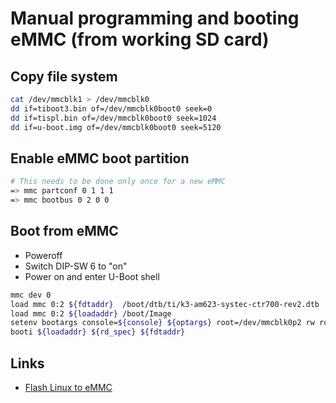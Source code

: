 # Manual programming and booting eMMC (from working SD card)

## Copy file system

```sh
cat /dev/mmcblk1 > /dev/mmcblk0
dd if=tiboot3.bin of=/dev/mmcblk0boot0 seek=0
dd if=tispl.bin of=/dev/mmcblk0boot0 seek=1024
dd if=u-boot.img of=/dev/mmcblk0boot0 seek=5120
```

## Enable eMMC boot partition

```sh
# This needs to be done only once for a new eMMC
=> mmc partconf 0 1 1 1
=> mmc bootbus 0 2 0 0
```

## Boot from eMMC

- Poweroff
- Switch DIP-SW 6 to "on"
- Power on and enter U-Boot shell

```sh
mmc dev 0
load mmc 0:2 ${fdtaddr}  /boot/dtb/ti/k3-am623-systec-ctr700-rev2.dtb
load mmc 0:2 ${loadaddr} /boot/Image
setenv bootargs console=${console} ${optargs} root=/dev/mmcblk0p2 rw rootfstype=ext4
booti ${loadaddr} ${rd_spec} ${fdtaddr}
```

## Links

- [Flash Linux to eMMC](https://dev.ti.com/tirex/explore/node?node=A__AdNWBqCVds4ZSqU9osT1tQ__AM62-ACADEMY__uiYMDcq__LATEST)
